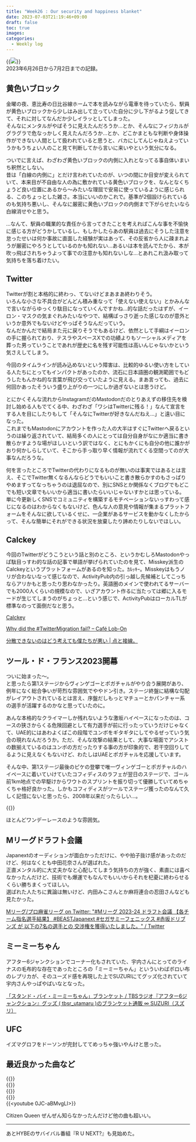 ```yaml
---
title: "Week26 : Our security and happiness blanket"
date: 2023-07-03T21:19:46+09:00
draft: false
toc: true
images:
categories:
  - Weekly log
---
```


{{<image src="/images/images/230628.webp">}}  
2023年6月26日から7月2日までの記録。

## 黄色いブロック

金曜の夜、恵比寿の日比谷線ホームで本を読みながら電車を待っていたら、駅員が黄色いブロックから少しはみ出して立っていた自分に少し下がるよう促してきて、それに対してなんだか少しイラッとしてしまった。  
そんなにメンタルがやばそうに見えたんだろうか…とか、そんなにフィジカルがグラグラで危なっかしく見えたんだろうか…とか、どこかまともな判断や身体操作ができない人間として扱われていると思うと、バカにしてんじゃねえよっていうかもうちょい人のこと見て判断してから言いに来いやという気分になる。

ついでに言えば、わざわざ黄色いブロックの内側に入れとなってる事自体いまいち釈然としない。  
昔は「白線の内側に」とだけ言われていたのが、いつの間にか目安が変えられていて、本来目が不自由な人の為に敷かれている黄色いブロックを、なんとなくちょうど良い位置にあるから〜みたいな理屈で安易に使っているように感じられる、このちょっとした雑さ。本当にいいのかこれで。基準が2個設けられているのも気持ち悪いし、そんなに厳密に黄色いブロックの内側まで下がらせたいなら白線消せやと思う。

…なんて、駅員の職業的な責任から言ってきたことを考えればこんな事を不愉快に感じる方がどうかしているし、もしかしたらあの駅員は過去にそうした注意を怠ったせいは何か事故に直面した経験が実はあって、その反省から人に疎まれようが厳密にやろうとしているのかも知れない…あるいは本を読んでたから、本が吹っ飛ばされちゃうよって事での注意かも知れないしな…とあれこれ汲み取って気持ちを落ち着けたい。

## Twitter

Twitterが割と本格的に終わっ、てないけどまあまあ終わりそう。  
いろんな小さな不具合がどんどん積み重なって「使えない使えない」とかみんなで言いながらゆっくり駄目になっていくんですかね…的な話だったはずが、イーロン・マスクの気まぐれみたいなやつで、結構ばっさり逝った感じなのが意外というか意外でもないけどやっぱそうなんだっていう。  
なんだかんだで結局また元に戻りそうでもあるけど、依然として手綱はイーロンの手に握られており、テスラやスペースXでの功績よりもソーシャルメディアを葬った男っていうことであれが歴史に名を残す可能性は高いんじゃないかという気さえしてしまう。

今回のタイムラインが読み込めないという障害は、比較的ゆるい使い方をしている人たちにとってもインパクトがあったのか、流石に日本語圏の観測範囲でもどうしたもんかね的な言葉が飛び交っていたように見える。まあ言っても、過去に何回かあったそういう盛り上がりの一つにしか過ぎないとは思うけど。

とにかくそんな流れからInstagramだのMastodonだのとりあえずの移住先を検討し始める人もでてくる中、わざわざ「ワシはTwitterに残る！」なんて宣言をする人を目にしたりもして「そんなにTwitterが好きなんだねえ…」と遠い目になった。  
これまでもMastodonにアカウントを作った人の大半はすぐにTwitterへ戻るというのは繰り返されていて、結局多くの人にとっては自分自身がなにか適当に書き散らかすような場がほしいという訳ではなく、とにもかくにも自分の他に誰かがおり何かしらしていて、そこから手っ取り早く情報が流れてくる空間ってのが大事なんだろうな。

何を言ったところでTwitterの代わりになるものが無いのは事実ではあるとは言え、そこでTwitter無くなるんならどうでもいいこと書き散らかすのもさっぱりやめますってなっちゃうのは退屈なので、別にSNSとか関係なくブログでもどこでも短い文章でもいいから適当に書いたらいいじゃないすかとは思っている。  
単に今更新しくSNSでコミュニティを構築するモチベーションないっすわって感じになるのはわからなくもないけど、色んな人の意見や情報が集まるプラットフォームをそんなに欲しているくせに、一企業があるサービスを動かなくしたからって、そんな簡単にそれができる状況を放棄したり諦めたりしないでほしい。

## Calckey

今回のTwitterがどうこうという話と別のところ、というかむしろMastodonやっぱ駄目っすわ的な話の記事で単語が挙げられていたのを見て、Misskey派生のCalckeyというプラットフォームがあるのを知った。ｶﾙｯｷｰ。Misskeyはもうノリが合わないなって感じなので、ActivityPub内の引っ越し先候補としてこっちならアリかもと思ったり思わなかったり。英語圏のメインで使われてるサーバーでも2000人くらいの規模なので、いざアカウント作るに当たっては郷に入るモードが生じてしまうのがちょっと…という感じで、ActivityPubはローカルTLが標準なのって面倒だなと思う。

[Calckey](https://www.notion.so/Calckey-bb55fc68f1244071a71c617bed6a7c3e?pvs=21)

[Why did the #TwitterMigration fail? – Café Lob-On](https://www.notion.so/Why-did-the-TwitterMigration-fail-Caf-Lob-On-dd5bbfe3309b4ed1912f30f490ef910e?pvs=21)

[分散できないのはどう考えても僕たちが悪い | 点と接線。](https://www.notion.so/cb22cdcf68ff4f628d67a1026d8f21a9?pvs=21)

## ツール・ド・フランス2023開幕

ついに始まった〜。  
と思ったら第1ステージからヴィンゲゴーとポガチャルがやり合う展開があり、例年になく総合争いが苛烈な雰囲気でややドン引き。ステージ終盤に結構な勾配がレイアウトされているとは言え、序盤だしもっとマチューとかパンチャー系の選手が活躍するのかなと思っていたのに。

あんな本格的なクライマーしか残れないような激坂ハイペースになったのは、コースの狭さからくる危険回避として有力選手が前に行ったっていうだけじゃなくて、UAE的にはあわよくばこの段階でユンボをギタギタにしてやるぜっていう気合の現れなんだろうか。ただ、そんな攻撃の結果として、大事な場面でアシストの数揃えているのはユンボの方だったりする事の方が印象的で、若干空回りしてるように見えなくもないけど、わたしはUAEとポガチャルを応援しています。

そんな中、第1ステージ最後のピケの登攀で唯一ヴィンゲゴーとポガチャルのハイペースに着いていけていたコフィディスのラフェが翌日のステージで、ゴール前1km地点での早駆けからワウトのスプリントを振り切って優勝していてめちゃくちゃ格好良かった。しかもコフィディスがツールでステージ獲ったのなんて久しく記憶にないと思ったら、2008年以来だったらしい…。

{{<youtube LhceWyYTxmM>}}

ほとんどワンデーレースのような雰囲気。

## Mリーグドラフト会議

Japanextのオーディションが面白かっただけに、やや拍子抜け感があったのだけど、何はなくとも中田花奈さんが選ばれた。  
正直メンタル的に大丈夫かなと心配してしまう気持ちの方が強く、素直には喜べなかったんだけど、技術でも爆運でもなんでもいいからそれを杞憂に終わらせるくらい勝ちまくってほしい。  
選ばれた人たちに異論は無いけど、内田みこさんとか麻将連合の忍田さんなども見たかった。

[Mリーグ/プロ麻雀リーグ on Twitter: "#Mリーグ 2023-24 ドラフト会議 【各チーム指名選手結果】 #BEASTJapanext #セガサミーフェニックス #赤坂ドリブンズ が 以下の7名の選手との 交渉権を獲得いたしました。" / Twitter](https://www.notion.so/M-on-Twitter-M-2023-24-BEASTJapanext--061226d534e848689079ec4912cee911?pvs=21)

## ミーミーちゃん

アフター6ジャンクションでコーナー化もされていた、宇内さんにとってのライナスの毛布的な存在であったところの「ミーミーちゃん」といういわばボロい布のレプリカが、そのユーズド感を再現した上でSUZURIにてグッズ化されていて宇内さんやっぱやばいなとなった。

[「スタンド・バイ・ミーミーちゃん」ブランケット / TBSラジオ『アフター6ジャンクション』グッズ ( tbsr_utamaru )のブランケット通販 ∞ SUZURI（スズリ）](https://www.notion.so/TBS-6-tbsr_utamaru-SUZURI-061d81d37e35445eb8de7348ff247c71?pvs=21)

## UFC

イズマグロフをドーソンが完封しててめっちゃ強いやんけと思った。

## 最近良かった曲など

{{<youtube bDt9vP1v80I>}}     
{{<youtube fxO-wsZHD-M>}}  
{{<youtube UjRs7NtbKHs>}}  
{{<youtube Gq5saRfUFsU>}}  
{{<youtube 0JC-aBMvgLI>}}

Citizen Queen ぜんぜん知らなかったんだけど他の曲も超いい。

---
あとHYBEのサバイバル番組『R U NEXT?』も見始めた。